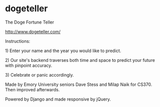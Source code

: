 dogeteller
==========

The Doge Fortune Teller

http://www.dogeteller.com/

Instructions:

<p> 1) Enter your name and the year you would like to predict. </p>
<p> 2) Our site's backend traverses both time and space to predict your future with pinpoint accuracy. </p>
<p> 3) Celebrate or panic accordingly. </p>

Made by Emory University seniors Dave Stess and Milap Naik for CS370. Then improved afterwards.

Powered by Django and made responsive by jQuery.
